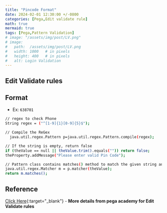 ```yaml
---
title: "Pincode Format"
date: 2024-02-01 12:30:00 +/-0800   
categories: [Pega,Edit validate rule]
math: true
mermaid: true
tags: [Pega,Pattern Validation]
# image: "/assets/img/post/LV.png"
# image:
#   path:  /assets/img/post/LV.png
#   width: 1000   # in pixels
#   height: 400   # in pixels
#   alt: Login Validation
---
```

## Edit Validate rules
## Format
* Ex: `638701`

```bash
// regex to check Phone
String regex = ("^[1-9]{1}[0-9]{5}$");

// Compile the ReGex
  java.util.regex.Pattern p=java.util.regex.Pattern.compile(regex);

// If the string is empty, return false
if (theValue == null || theValue.trim().equals("")) return false;
theProperty.addMessage("Please enter valid Pin Code");

// Pattern class contains matches() method to match the given string and regular expression
java.util.regex.Matcher m = p.matcher(theValue);
return m.matches();
```

## Reference 
[Click Here](https://docs-previous.pega.com/reference/87/about-edit-validate-rules?){:target="_blank"} - **More details from pega academy for Edit Validate rules** 
